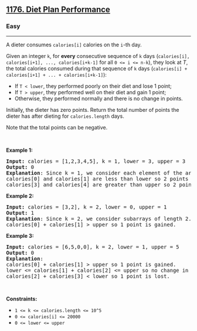 <h2><a href="https://leetcode.com/problems/diet-plan-performance/">1176. Diet Plan Performance</a></h2><h3>Easy</h3><hr><div><p>A dieter consumes&nbsp;<code>calories[i]</code>&nbsp;calories on the <code>i</code>-th day.&nbsp;</p>

<p>Given an integer <code>k</code>, for <strong>every</strong> consecutive sequence of <code>k</code> days (<code>calories[i], calories[i+1], ..., calories[i+k-1]</code>&nbsp;for all <code>0 &lt;= i &lt;= n-k</code>), they look at <em>T</em>, the total calories consumed during that sequence of <code>k</code> days (<code>calories[i] + calories[i+1] + ... + calories[i+k-1]</code>):</p>

<ul>
	<li>If <code>T &lt; lower</code>, they performed poorly on their diet and lose 1 point;&nbsp;</li>
	<li>If <code>T &gt; upper</code>, they performed well on their diet and gain 1 point;</li>
	<li>Otherwise, they performed normally and there is no change in points.</li>
</ul>

<p>Initially, the dieter has zero points. Return the total number of points the dieter has after dieting for <code>calories.length</code>&nbsp;days.</p>

<p>Note that the total points can be negative.</p>

<p>&nbsp;</p>
<p><strong>Example 1:</strong></p>

<pre><strong>Input:</strong> calories = [1,2,3,4,5], k = 1, lower = 3, upper = 3
<strong>Output:</strong> 0
<strong>Explanation</strong>: Since k = 1, we consider each element of the array separately and compare it to lower and upper.
calories[0] and calories[1] are less than lower so 2 points are lost.
calories[3] and calories[4] are greater than upper so 2 points are gained.
</pre>

<p><strong>Example 2:</strong></p>

<pre><strong>Input:</strong> calories = [3,2], k = 2, lower = 0, upper = 1
<strong>Output:</strong> 1
<strong>Explanation</strong>: Since k = 2, we consider subarrays of length 2.
calories[0] + calories[1] &gt; upper so 1 point is gained.
</pre>

<p><strong>Example 3:</strong></p>

<pre><strong>Input:</strong> calories = [6,5,0,0], k = 2, lower = 1, upper = 5
<strong>Output:</strong> 0
<strong>Explanation</strong>:
calories[0] + calories[1] &gt; upper so 1 point is gained.
lower &lt;= calories[1] + calories[2] &lt;= upper so no change in points.
calories[2] + calories[3] &lt; lower so 1 point is lost.
</pre>

<p>&nbsp;</p>
<p><strong>Constraints:</strong></p>

<ul>
	<li><code>1 &lt;= k &lt;= calories.length &lt;= 10^5</code></li>
	<li><code>0 &lt;= calories[i] &lt;= 20000</code></li>
	<li><code>0 &lt;= lower &lt;= upper</code></li>
</ul>
</div>